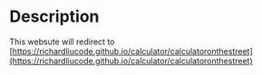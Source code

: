 # Description
This websute will redirect to [https://richardliucode.github.io/calculator/calculatoronthestreet](https://richardliucode.github.io/calculator/calculatoronthestreet)
